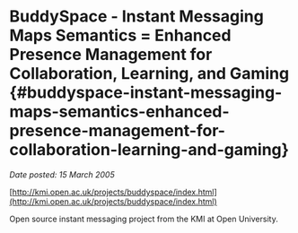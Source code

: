 # BuddySpace - Instant Messaging Maps Semantics = Enhanced Presence Management for Collaboration, Learning, and Gaming {#buddyspace-instant-messaging-maps-semantics-enhanced-presence-management-for-collaboration-learning-and-gaming}

_Date posted: 15 March 2005_

[http://kmi.open.ac.uk/projects/buddyspace/index.html](http://kmi.open.ac.uk/projects/buddyspace/index.html)

Open source instant messaging project from the KMI at Open University.